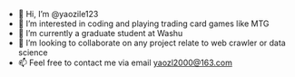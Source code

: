 - 👋 Hi, I’m @yaozile123
- 👀 I’m interested in coding and playing trading card games like MTG
- 🌱 I’m currently a graduate student at Washu
- 💞️ I’m looking to collaborate on any project relate to web crawler or data science
- 📫 Feel free to contact me via email yaozl2000@163.com


